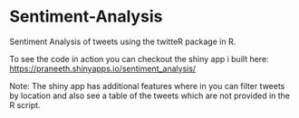 # Sentiment-Analysis

Sentiment Analysis of tweets using the twitteR package in R.

To see the code in action you can checkout the shiny app i built here:
https://praneeth.shinyapps.io/sentiment_analysis/

Note: The shiny app has additional features where in you can filter tweets by location and also see a table of the tweets which are not provided in the R script.
